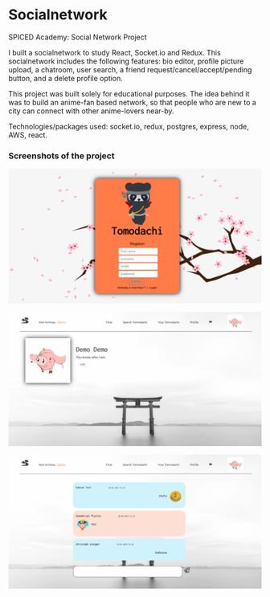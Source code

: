 # Socialnetwork

SPICED Academy: Social Network Project

I built a socialnetwork to study React, Socket.io and Redux.
This socialnetwork includes the following features: bio editor, profile picture upload, a chatroom, user search, a friend request/cancel/accept/pending button, and a delete profile option.

This project was built solely for educational purposes. The idea behind it was to build an anime-fan based network, so that people who are new to a city can connect with other anime-lovers near-by.

Technologies/packages used: socket.io, redux, postgres, express, node, AWS, react.

### Screenshots of the project

![Screenshot](/screenshots/screenshot1.png?raw=true "Screenshot 1")

![Screenshot](/screenshots/screenshot2.png?raw=true "Screenshot 2")

![Screenshot](/screenshots/screenshot3.png?raw=true "Screenshot 3")
